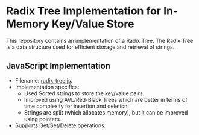 # Radix Tree Implementation for In-Memory Key/Value Store
This repository contains an implementation of a Radix Tree. The Radix Tree is a data structure used for efficient storage and retrieval of strings.

## JavaScript Implementation
- Filename: [radix-tree.js](radixTree.js).
- Implementation specifics:
  - Used Sorted strings to store the key/value pairs.
  - Improved using AVL/Red-Black Trees which are better in terms of time complexity for insertion and deletion.
  - Strings are split (which allocates memory), but it can be improved using pointers. 
- Supports Get/Set/Delete operations.